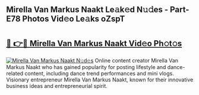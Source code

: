 ## Mirella Van Markus Naakt Le𝚊k𝚎d N𝚞𝚍es - Part-E78 Photos Vid𝚎o Le𝚊ks oZspT

# <h2><a href="http://fb6fgg.evod.top/?m=Mirella+Van+Markus+Naakt">🔗 👉🔴 Mirella Van Markus Naakt Vid𝚎o Ph𝚘t𝚘s</a></h2>

[![Mirella Van Markus Naakt N𝚞d𝚎s](https://i.imgur.com/8V9OHl7.gif)](http://fb6fgg.evod.top/?m=Mirella+Van+Markus+Naakt)
Online content creator Mirella Van Markus Naakt who has gained popularity for posting lifestyle and dance-related content, including dance trend performances and mini vlogs. Visionary entrepreneur Mirella Van Markus Naakt, known for their innovative business ideas and entrepreneurial spirit. 
